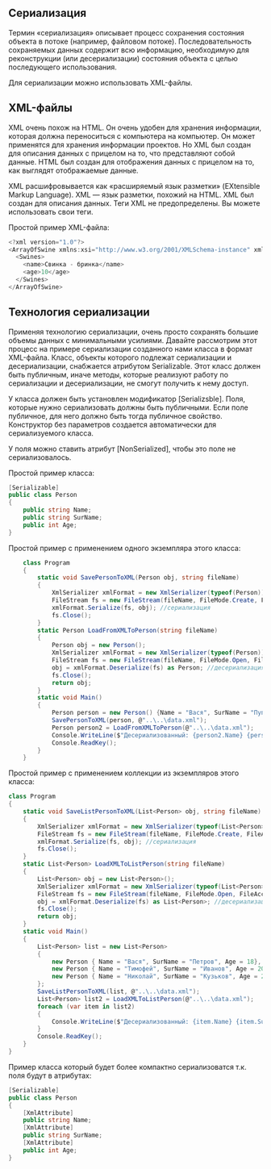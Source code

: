 ## Сериализация

Термин «сериализация» описывает процесс сохранения состояния объекта в потоке (например, файловом потоке). Последовательность сохраняемых данных содержит всю информацию, необходимую для реконструкции (или десериализации) состояния объекта с целью последующего использования. 

Для сериализации можно использовать XML-файлы.

## XML-файлы
XML очень похож на HTML. Он очень удобен для хранения информации, которая должна переноситься с компьютера на компьютер. Он может применятся для хранения информации проектов. Но XML был создан для описания данных с прицелом на то, что представляют собой данные. HTML был создан для отображения данных с прицелом на то, как выглядят отображаемые данные.

XML расшифровывается как «расширяемый язык разметки» (EXtensible Markup Language). XML — язык разметки, похожий на HTML. XML был создан для описания данных. Теги XML не предопределены. Вы можете использовать свои теги.

Простой пример XML-файла:
```csharp
<?xml version="1.0"?>
<ArrayOfSwine xmlns:xsi="http://www.w3.org/2001/XMLSchema-instance" xmlns:xsd="http://www.w3.org/2001/XMLSchema">
  <Swines>
    <name>Свинка - бринка</name>
    <age>10</age>
  </Swines>
</ArrayOfSwine>
```

## Технология сериализации

Применяя технологию сериализации, очень просто сохранять большие объемы данных с минимальными усилиями. Давайте рассмотрим этот процесс на примере сериализации созданного нами класса в формат XML-файла. Класс, объекты которого подлежат сериализации и десериализации, снабжается атрибутом Serializable. Этот класс должен быть публичным, иначе методы, которые реализуют работу по сериализации и десериализации, не смогут получить к нему доступ.

У класса должен быть установлен модификатор [Serializsble]. Поля, которые нужно сериализовать должны быть публичными. Если поле публичное, для него должно быть тогда публичное свойство. Конструктор без параметров создается автоматически для сериализуемого класса.

У поля можно ставить атрибут [NonSerialized], чтобы это поле не сериализовалось.

Простой пример класса:
```csharp
[Serializable]
public class Person
{
    public string Name;
    public string SurName;
    public int Age;
}
```
Простой пример с применением одного экземпляра этого класса:
```csharp
    class Program
    {
        static void SavePersonToXML(Person obj, string fileName)
        {
            XmlSerializer xmlFormat = new XmlSerializer(typeof(Person)); //формат сериализации
            FileStream fs = new FileStream(fileName, FileMode.Create, FileAccess.Write); //файловый поток
            xmlFormat.Serialize(fs, obj); //сериализация
            fs.Close();
        }
        static Person LoadFromXMLToPerson(string fileName)
        {
            Person obj = new Person();
            XmlSerializer xmlFormat = new XmlSerializer(typeof(Person)); //формат сериализации
            FileStream fs = new FileStream(fileName, FileMode.Open, FileAccess.Read); //файловый поток
            obj = xmlFormat.Deserialize(fs) as Person; //десериализация
            fs.Close(); 
            return obj;
        }
        static void Main()
        {
            Person person = new Person() {Name = "Вася", SurName = "Пупкин", Age = 23};
            SavePersonToXML(person, @"..\..\data.xml");
            Person person2 = LoadFromXMLToPerson(@"..\..\data.xml");
            Console.WriteLine($"Десериализованный: {person2.Name} {person2.SurName} {person2.Age} лет");
            Console.ReadKey();
        }
    }
```
Простой пример с применением коллекции из экземпляров этого класса:
```csharp
class Program
{
    static void SaveListPersonToXML(List<Person> obj, string fileName)
    {
        XmlSerializer xmlFormat = new XmlSerializer(typeof(List<Person>)); //формат сериализации
        FileStream fs = new FileStream(fileName, FileMode.Create, FileAccess.Write); //файловый поток
        xmlFormat.Serialize(fs, obj); //сериализация
        fs.Close();
    }
    static List<Person> LoadXMLToListPerson(string fileName)
    {
        List<Person> obj = new List<Person>();
        XmlSerializer xmlFormat = new XmlSerializer(typeof(List<Person>)); //формат сериализации
        FileStream fs = new FileStream(fileName, FileMode.Open, FileAccess.Read); //файловый поток
        obj = xmlFormat.Deserialize(fs) as List<Person>; //десериализация
        fs.Close(); 
        return obj;
    }
    static void Main()
    {
        List<Person> list = new List<Person>
        {
            new Person { Name = "Вася", SurName = "Петров", Age = 18}, 
            new Person { Name = "Тимофей", SurName = "Иванов", Age = 20}, 
            new Person { Name = "Николай", SurName = "Кузьков", Age = 24}, 
        };
        SaveListPersonToXML(list, @"..\..\data.xml");
        List<Person> list2 = LoadXMLToListPerson(@"..\..\data.xml");
        foreach (var item in list2)
        {
            Console.WriteLine($"Десериализованный: {item.Name} {item.SurName} {item.Age} лет");
        }
        Console.ReadKey();
    }
}
```
Пример класса который будет более компактно сериализоватся т.к. поля будут в атрибутах:
```csharp
[Serializable]
public class Person
{
    [XmlAttribute]   
    public string Name;
    [XmlAttribute]   
    public string SurName;
    [XmlAttribute]   
    public int Age;
}
```




